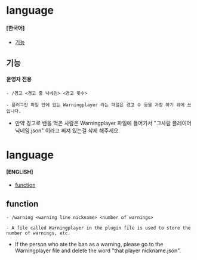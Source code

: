 # language

#### [한국어]
- [기능](#기능)

## 기능

#### 운영자 전용
```
- /경고 <경고 줄 닉네임> <경고 횟수>
```
```
- 플러그인 파일 안에 있는 Warningplayer 라는 파일은 경고 수 등을 저장 하기 위에 쓰입니다.
```
- 만약 경고로 밴을 먹은 사람은 Warningplayer 파일에 들어가서 "그사람 플레이어 닉네임.json" 이라고 써져 있는걸 삭제 해주세요.

# language

#### [ENGLISH]
- [function](#function)

## function

```
- /warning <warning line nickname> <number of warnings>
```
```
- A file called Warningplayer in the plugin file is used to store the number of warnings, etc.
```
- If the person who ate the ban as a warning, please go to the Warningplayer file and delete the word "that player nickname.json".
